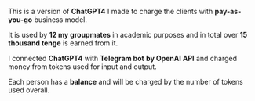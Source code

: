 This is a version of **ChatGPT4** I made to charge the clients with **pay-as-you-go** business model. 

It is used by **12 my groupmates** in academic purposes and in total over **15 thousand tenge** is earned from it.

I connected **ChatGPT4** with **Telegram bot** **by OpenAI API** and charged money from tokens used for input and output. 

Each person has a **balance** and will be charged by the number of tokens used overall. 
